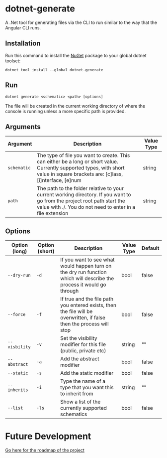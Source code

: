 # dotnet-generate
A .Net tool for generating files via the CLI to run similar to the way that the Angular CLI runs.

## Installation

Run this command to install the [NuGet](https://www.nuget.org/packages/dotnet-generate/) package to your global dotnet toolset:

`dotnet tool install --global dotnet-generate`

## Run

`dotnet generate <schematic> <path> [options]`

The file will be created in the current working directory of where the console is running unless a more specific path is provided.

## Arguments

| Argument | Description | Value Type |
|----------|-------------|------------|
| `schematic` | The type of file you want to create. This can either be a long or short value. Currently supported types, with short value in square brackets are: [c]lass, [i]nterface, [e]num | string |
| `path` | The path to the folder relative to your current working directory. If you want to go from the project root path start the value with ./. You do not need to enter in a file extension | string |

## Options

| Option (long) | Option (short) | Description | Value Type | Default |
|------|----|----|---|----|
| `--dry-run` | `-d` | If you want to see what would happen turn on the dry run function which will describe the process it would go through | bool | false |
| `--force` | `-f` | If true and the file path you entered exists, then the file will be overwritten, if false then the process will stop | bool | false |
| `--visbility` | `-v` | Set the visibility modifier for this file (public, private etc) | string | "" |
| `--abstract` | `-a` | Add the abstract modifier | bool | false |
| `--static` | `-s` | Add the static modifier | bool | false |
| `--inherits` | `-i` | Type the name of a type that you want this to inherit from | string | "" |
| `--list` | `-ls` | Show a list of the currently supported schematics | bool | false |

# Future Development

[Go here for the roadmap of the project](https://trello.com/b/TYBhoSaF/dotnet-generate)
